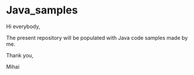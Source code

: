 # Java_samples
Hi everybody,

The present repository will be populated with Java code samples made by me.

Thank you,

 Mihai
